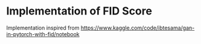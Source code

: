 # Implementation of FID Score

Implementation inspired from https://www.kaggle.com/code/ibtesama/gan-in-pytorch-with-fid/notebook